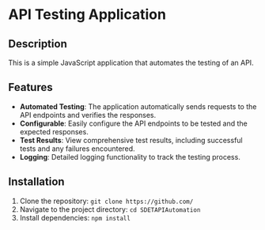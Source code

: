 # API Testing Application

## Description
This is a simple JavaScript application that automates the testing of an API. 

## Features

- **Automated Testing**: The application automatically sends requests to the API endpoints and verifies the responses.
- **Configurable**: Easily configure the API endpoints to be tested and the expected responses.
- **Test Results**: View comprehensive test results, including successful tests and any failures encountered.
- **Logging**: Detailed logging functionality to track the testing process.

## Installation

1. Clone the repository: `git clone https://github.com/`
2. Navigate to the project directory: `cd SDETAPIAutomation`
3. Install dependencies: `npm install`


